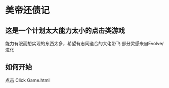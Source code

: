 # 美帝还债记

## 这是一个计划太大能力太小的点击类游戏

能力有限而想实现的东西太多，希望有志同道合的大佬带飞
部分灵感来自Evolve/进化

## 如何开始

点击 Click Game.html
